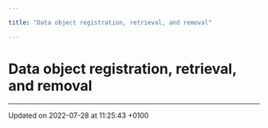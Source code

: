 ```yaml
---

title: "Data object registration, retrieval, and removal"

---
```


# Data object registration, retrieval, and removal








-------------------------------

Updated on 2022-07-28 at 11:25:43 +0100